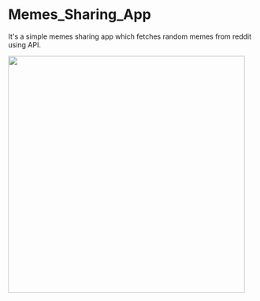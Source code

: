 # Memes_Sharing_App
It's a simple memes sharing app which fetches random memes from reddit using API.

<img src="Screenshot1.png" width = "480px"/>
